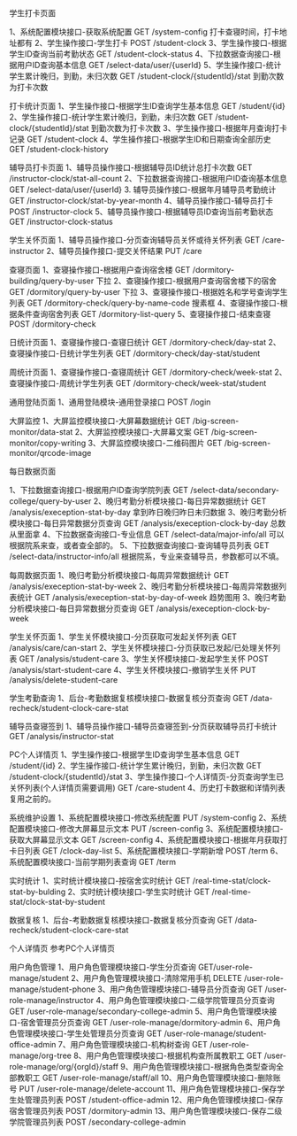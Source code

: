 

学生打卡页面

1、系统配置模块接口-获取系统配置  GET /system-config 打卡查寝时间，打卡地址都有
2、学生操作接口-学生打卡 POST /student-clock
3、学生操作接口-根据学生ID查询当前考勤状态 GET /student-clock-status
4、下拉数据查询接口-根据用户ID查询基本信息 GET /select-data/user/{userId}
5、学生操作接口-统计学生累计晚归，到勤，未归次数 GET  /student-clock/{studentId}/stat 到勤次数为打卡次数


打卡统计页面
1、学生操作接口-根据学生ID查询学生基本信息 GET /student/{id}
2、学生操作接口-统计学生累计晚归，到勤，未归次数 GET  /student-clock/{studentId}/stat 到勤次数为打卡次数
3、学生操作接口-根据年月查询打卡记录 GET /student-clock
4、学生操作接口-根据学生ID和日期查询全部历史 GET /student-clock-history

辅导员打卡页面
1、辅导员操作接口-根据辅导员ID统计总打卡次数 GET /instructor-clock/stat-all-count
2、下拉数据查询接口-根据用户ID查询基本信息 GET /select-data/user/{userId}
3. 辅导员操作接口-根据年月辅导员考勤统计 GET /instructor-clock/stat-by-year-month
4、辅导员操作接口-辅导员打卡 POST /instructor-clock
5、辅导员操作接口-根据辅导员ID查询当前考勤状态 GET /instructor-clock-status

学生关怀页面
1、辅导员操作接口-分页查询辅导员关怀或待关怀列表 GET /care-instructor
2、辅导员操作接口-提交关怀结果 PUT /care


查寝页面
1、查寝操作接口-根据用户查询宿舍楼 GET /dormitory-building/query-by-user  下拉
2、查寝操作接口-根据用户查询宿舍楼下的宿舍 GET /dormitory/query-by-user    下拉
3、查寝操作接口-根据姓名和学号查询学生列表  GET /dormitory-check/query-by-name-code 搜素框
4、查寝操作接口-根据条件查询宿舍列表 GET /dormitory-list-query
5、查寝操作接口-结束查寝 POST /dormitory-check


日统计页面
1、查寝操作接口-查寝日统计  GET /dormitory-check/day-stat
2、查寝操作接口-日统计学生列表 GET /dormitory-check/day-stat/student

周统计页面
1、查寝操作接口-查寝周统计 GET /dormitory-check/week-stat
2、查寝操作接口-周统计学生列表 GET /dormitory-check/week-stat/student


通用登陆页面
1、通用登陆模块-通用登录接口  POST /login


大屏监控
1、大屏监控模块接口-大屏幕数据统计 GET /big-screen-monitor/data-stat
2、大屏监控模块接口-大屏幕文案 GET /big-screen-monitor/copy-writing
3、大屏监控模块接口-二维码图片 GET /big-screen-monitor/qrcode-image

每日数据页面

1、下拉数据查询接口-根据用户ID查询学院列表 GET /select-data/secondary-college/query-by-user
2、晚归考勤分析模块接口-每日异常数据统计 GET /analysis/exeception-stat-by-day 拿到昨日晚归昨日未归数据
3、晚归考勤分析模块接口-每日异常数据分页查询 GET /analysis/exeception-clock-by-day  总数从里面拿
4、下拉数据查询接口-专业信息 GET /select-data/major-info/all  可以根据院系来查，或者查全部的。
5、下拉数据查询接口-查询辅导员列表 GET /select-data/instructor-info/all 根据院系，专业来查辅导员，参数都可以不填。

每周数据页面
1、晚归考勤分析模块接口-每周异常数据统计 GET /analysis/exeception-stat-by-week
2、晚归考勤分析模块接口-每周异常数据列表统计 GET /analysis/exeception-stat-by-day-of-week  趋势图用
3、晚归考勤分析模块接口-每日异常数据分页查询 GET /analysis/exeception-clock-by-week

学生关怀页面
1、学生关怀模块接口-分页获取可发起关怀列表 GET /analysis/care/can-start
2、学生关怀模块接口-分页获取已发起/已处理关怀列表 GET /analysis/student-care
3、学生关怀模块接口-发起学生关怀 POST /analysis/start-student-care
4、学生关怀模块接口-撤销学生关怀 PUT /analysis/delete-student-care

学生考勤查询
1、后台-考勤数据复核模块接口-数据复核分页查询 GET /data-recheck/student-clock-care-stat


辅导员查寝签到
1、辅导员操作接口-辅导员查寝签到-分页获取辅导员打卡统计 GET /analysis/instructor-stat

PC个人详情页
1、学生操作接口-根据学生ID查询学生基本信息 GET /student/{id}
2、学生操作接口-统计学生累计晚归，到勤，未归次数 GET /student-clock/{studentId}/stat
3、学生操作接口-个人详情页-分页查询学生已关怀列表(个人详情页需要调用) GET /care-student
4、历史打卡数据和详情列表复用之前的。

系统维护设置
1、系统配置模块接口-修改系统配置 PUT /system-config
2、系统配置模块接口-修改大屏幕显示文本 PUT /screen-config
3、系统配置模块接口-获取大屏幕显示文本 GET /screen-config
4、系统配置模块接口-根据年月获取打卡日列表 GET /clock-day-list
5、系统配置模块接口-学期新增 POST /term
6、系统配置模块接口-当前学期列表查询 GET /term

实时统计
1、实时统计模块接口-按宿舍实时统计 GET /real-time-stat/clock-stat-by-bulding
2、实时统计模块接口-学生实时统计 GET /real-time-stat/clock-stat-by-student

数据复核
1、后台-考勤数据复核模块接口-数据复核分页查询 GET /data-recheck/student-clock-care-stat

个人详情页
参考PC个人详情页

用户角色管理
1、用户角色管理模块接口-学生分页查询 GET/user-role-manage/student
2、用户角色管理模块接口-清除常用手机 DELETE /user-role-manage/student-phone
3、用户角色管理模块接口-辅导员分页查询 GET /user-role-manage/instructor
4、用户角色管理模块接口-二级学院管理员分页查询 GET /user-role-manage/secondary-college-admin
5、用户角色管理模块接口-宿舍管理员分页查询 GET /user-role-manage/dormitory-admin
6、用户角色管理模块接口-学生处管理员分页查询 GET /user-role-manage/student-office-admin
7、用户角色管理模块接口-机构树查询 GET /user-role-manage/org-tree
8、用户角色管理模块接口-根据机构查所属教职工 GET /user-role-manage/org/{orgId}/staff
9、用户角色管理模块接口-根据角色类型查询全部教职工 GET /user-role-manage/staff/all
10、用户角色管理模块接口-删除账号 PUT /user-role-manage/delete-account
11、用户角色管理模块接口-保存学生处管理员列表 POST /student-office-admin
12、用户角色管理模块接口-保存宿舍管理员列表 POST /dormitory-admin
13、用户角色管理模块接口-保存二级学院管理员列表 POST /secondary-college-admin
